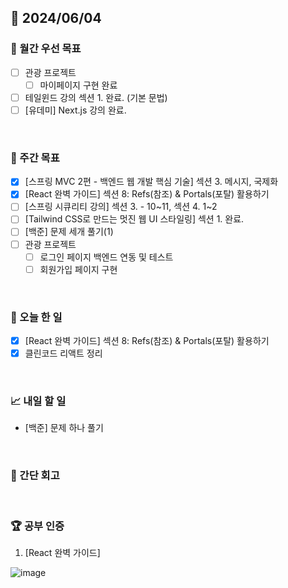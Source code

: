 ## 📅 2024/06/04

### 🚀 월간 우선 목표

- [ ] 관광 프로젝트
  - [ ] 마이페이지 구현 완료
- [ ] 테일윈드 강의 섹션 1. 완료. (기본 문법)
- [ ] [유데미] Next.js 강의 완료.

<br />

### 👏 주간 목표

- [x] [스프링 MVC 2편 - 백엔드 웹 개발 핵심 기술] 섹션 3. 메시지, 국제화
- [x] [React 완벽 가이드] 섹션 8: Refs(참조) & Portals(포탈) 활용하기
- [ ] [스프링 시큐리티 강의] 섹션 3. - 10~11, 섹션 4. 1~2
- [ ] [Tailwind CSS로 만드는 멋진 웹 UI 스타일링] 섹션 1. 완료.
- [ ] [백준] 문제 세개 풀기(1)
- [ ] 관광 프로젝트
  - [ ] 로그인 페이지 백엔드 연동 및 테스트
  - [ ] 회원가입 페이지 구현

<br />

### 💯 오늘 한 일

- [x] [React 완벽 가이드] 섹션 8: Refs(참조) & Portals(포탈) 활용하기
- [x] 클린코드 리액트 정리

<br />

### 📈 내일 할 일

- [백준] 문제 하나 풀기

<br />

### 🤔 간단 회고

<br />

### 🏆 공부 인증

1. [React 완벽 가이드]

![image](https://github.com/suld2495/TIL/assets/42727909/ad649c9a-4dc7-461a-834f-a93e24bc1ded)

